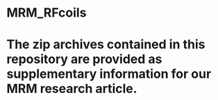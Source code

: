 # MRM_RFcoils
# The zip archives contained in this repository are provided as supplementary information for our MRM research article.
